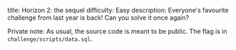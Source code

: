 title: Horizon 2: the sequel
difficulty: Easy
description: Everyone's favourite challenge from last year is back! Can you solve it once again?

Private note: As usual, the source code is meant to be public. The flag is in `challenge/scripts/data.sql`.
